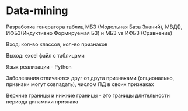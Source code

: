 # Data-mining
Разработка генератора таблиц МБЗ (Модельная База Знаний), МВД(), ИФБЗ(Индуктивно Формируемая БЗ) и МБЗ vs ИФБЗ (Сравнение)

Вход: кол-во классов, кол-во признаков

Выход: excel файл с таблицами

Язык реализации - Python

Заболевания отличаются друг от друга признаками (опционально, признаки могут совпадать), числом ПД в своих признаках

Верхние границы и нижние границы - это границы длительности периода динамики признака

